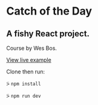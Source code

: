 # Catch of the Day 

## A fishy React project.

Course by Wes Bos.

[View live example](https://witmerdesigns.com/catch-of-the-day/)

Clone then run:

⍩ `npm install`  

⍩ `npm run dev`  

